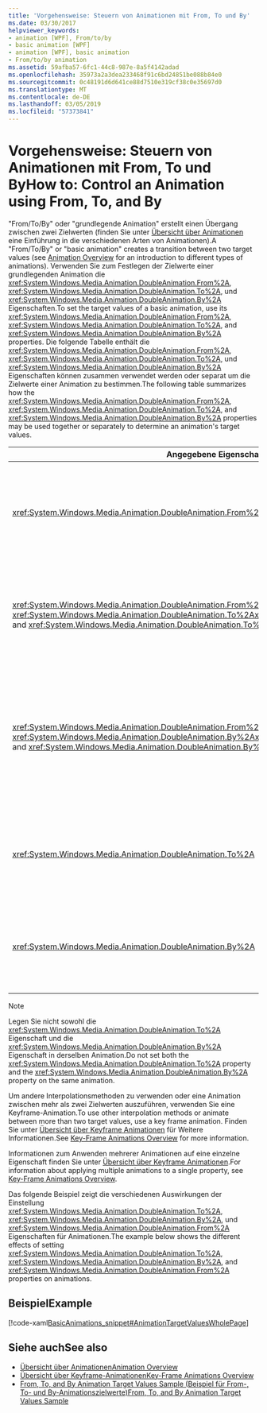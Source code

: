 ```yaml
---
title: 'Vorgehensweise: Steuern von Animationen mit From, To und By'
ms.date: 03/30/2017
helpviewer_keywords:
- animation [WPF], From/to/by
- basic animation [WPF]
- animation [WPF], basic animation
- From/to/by animation
ms.assetid: 59afba57-6fc1-44c8-987e-8a5f4142adad
ms.openlocfilehash: 35973a2a3dea233468f91c6bd24851be088b84e0
ms.sourcegitcommit: 0c48191d6d641ce88d7510e319cf38c0e35697d0
ms.translationtype: MT
ms.contentlocale: de-DE
ms.lasthandoff: 03/05/2019
ms.locfileid: "57373841"
---
```

# <a name="how-to-control-an-animation-using-from-to-and-by"></a><span data-ttu-id="b695e-102">Vorgehensweise: Steuern von Animationen mit From, To und By</span><span class="sxs-lookup"><span data-stu-id="b695e-102">How to: Control an Animation using From, To, and By</span></span>
<span data-ttu-id="b695e-103">"From/To/By" oder "grundlegende Animation" erstellt einen Übergang zwischen zwei Zielwerten (finden Sie unter [Übersicht über Animationen](animation-overview.md) eine Einführung in die verschiedenen Arten von Animationen).</span><span class="sxs-lookup"><span data-stu-id="b695e-103">A "From/To/By" or "basic animation" creates a transition between two target values (see [Animation Overview](animation-overview.md) for an introduction to different types of animations).</span></span> <span data-ttu-id="b695e-104">Verwenden Sie zum Festlegen der Zielwerte einer grundlegenden Animation die <xref:System.Windows.Media.Animation.DoubleAnimation.From%2A>, <xref:System.Windows.Media.Animation.DoubleAnimation.To%2A>, und <xref:System.Windows.Media.Animation.DoubleAnimation.By%2A> Eigenschaften.</span><span class="sxs-lookup"><span data-stu-id="b695e-104">To set the target values of a basic animation, use its <xref:System.Windows.Media.Animation.DoubleAnimation.From%2A>, <xref:System.Windows.Media.Animation.DoubleAnimation.To%2A>, and <xref:System.Windows.Media.Animation.DoubleAnimation.By%2A> properties.</span></span>  <span data-ttu-id="b695e-105">Die folgende Tabelle enthält die <xref:System.Windows.Media.Animation.DoubleAnimation.From%2A>, <xref:System.Windows.Media.Animation.DoubleAnimation.To%2A>, und <xref:System.Windows.Media.Animation.DoubleAnimation.By%2A> Eigenschaften können zusammen verwendet werden oder separat um die Zielwerte einer Animation zu bestimmen.</span><span class="sxs-lookup"><span data-stu-id="b695e-105">The following table summarizes how the <xref:System.Windows.Media.Animation.DoubleAnimation.From%2A>, <xref:System.Windows.Media.Animation.DoubleAnimation.To%2A>, and <xref:System.Windows.Media.Animation.DoubleAnimation.By%2A> properties may be used together or separately to determine an animation's target values.</span></span>  
  
|<span data-ttu-id="b695e-106">Angegebene Eigenschaften</span><span class="sxs-lookup"><span data-stu-id="b695e-106">Properties specified</span></span>|<span data-ttu-id="b695e-107">Resultierendes Verhalten</span><span class="sxs-lookup"><span data-stu-id="b695e-107">Resulting behavior</span></span>|  
|--------------------------|------------------------|  
|<xref:System.Windows.Media.Animation.DoubleAnimation.From%2A>|<span data-ttu-id="b695e-108">Der Animation erfolgt ab dem angegebenen Wert der <xref:System.Windows.Media.Animation.DoubleAnimation.From%2A> -Eigenschaft mit dem Basiswert der animierten Eigenschaft oder einer vorherigen Animation Ausgabewert, je nach die vorherige Animation Konfiguration.</span><span class="sxs-lookup"><span data-stu-id="b695e-108">The animation progresses from the value specified by the <xref:System.Windows.Media.Animation.DoubleAnimation.From%2A> property to the base value of the property being animated or to a previous animation's output value, depending on how the previous animation is configured.</span></span>|  
|<span data-ttu-id="b695e-109"><xref:System.Windows.Media.Animation.DoubleAnimation.From%2A> und <xref:System.Windows.Media.Animation.DoubleAnimation.To%2A></span><span class="sxs-lookup"><span data-stu-id="b695e-109"><xref:System.Windows.Media.Animation.DoubleAnimation.From%2A> and <xref:System.Windows.Media.Animation.DoubleAnimation.To%2A></span></span>|<span data-ttu-id="b695e-110">Der Animation erfolgt ab dem angegebenen Wert der <xref:System.Windows.Media.Animation.DoubleAnimation.From%2A> Eigenschaft angegebene Wert der <xref:System.Windows.Media.Animation.DoubleAnimation.To%2A> Eigenschaft.</span><span class="sxs-lookup"><span data-stu-id="b695e-110">The animation progresses from the value specified by the <xref:System.Windows.Media.Animation.DoubleAnimation.From%2A> property to the value specified by the <xref:System.Windows.Media.Animation.DoubleAnimation.To%2A> property.</span></span>|  
|<span data-ttu-id="b695e-111"><xref:System.Windows.Media.Animation.DoubleAnimation.From%2A> und <xref:System.Windows.Media.Animation.DoubleAnimation.By%2A></span><span class="sxs-lookup"><span data-stu-id="b695e-111"><xref:System.Windows.Media.Animation.DoubleAnimation.From%2A> and <xref:System.Windows.Media.Animation.DoubleAnimation.By%2A></span></span>|<span data-ttu-id="b695e-112">Der Animation erfolgt ab dem angegebenen Wert der <xref:System.Windows.Media.Animation.DoubleAnimation.From%2A> Eigenschaft auf den durch die Summe der angegebenen Wert der <xref:System.Windows.Media.Animation.DoubleAnimation.From%2A> und <xref:System.Windows.Media.Animation.DoubleAnimation.By%2A> Eigenschaften.</span><span class="sxs-lookup"><span data-stu-id="b695e-112">The animation progresses from the value specified by the <xref:System.Windows.Media.Animation.DoubleAnimation.From%2A> property to the value specified by the sum of the <xref:System.Windows.Media.Animation.DoubleAnimation.From%2A> and <xref:System.Windows.Media.Animation.DoubleAnimation.By%2A> properties.</span></span>|  
|<xref:System.Windows.Media.Animation.DoubleAnimation.To%2A>|<span data-ttu-id="b695e-113">Durchlaufen Sie die Animation vom Basiswert der animierten Eigenschaft oder die Ausgabe einer vorherigen Animation Wert, der dem angegebenen Wert der <xref:System.Windows.Media.Animation.DoubleAnimation.To%2A> Eigenschaft.</span><span class="sxs-lookup"><span data-stu-id="b695e-113">The animation progresses from the animated property's base value or a previous animation's output value to the value specified by the <xref:System.Windows.Media.Animation.DoubleAnimation.To%2A> property.</span></span>|  
|<xref:System.Windows.Media.Animation.DoubleAnimation.By%2A>|<span data-ttu-id="b695e-114">Ausgabe der Animation erfolgt ab dem Basiswert der animierten Eigenschaft oder einer vorherigen Animation Wert die Summe dieses Werts und der Wert von der <xref:System.Windows.Media.Animation.DoubleAnimation.By%2A> Eigenschaft.</span><span class="sxs-lookup"><span data-stu-id="b695e-114">The animation progresses from the base value of the property being animated or a previous animation's output value to the sum of that value and the value specified by the <xref:System.Windows.Media.Animation.DoubleAnimation.By%2A> property.</span></span>|  
  
> [!NOTE]
>  <span data-ttu-id="b695e-115">Legen Sie nicht sowohl die <xref:System.Windows.Media.Animation.DoubleAnimation.To%2A> Eigenschaft und die <xref:System.Windows.Media.Animation.DoubleAnimation.By%2A> Eigenschaft in derselben Animation.</span><span class="sxs-lookup"><span data-stu-id="b695e-115">Do not set both the <xref:System.Windows.Media.Animation.DoubleAnimation.To%2A> property and the <xref:System.Windows.Media.Animation.DoubleAnimation.By%2A> property on the same animation.</span></span>  
  
 <span data-ttu-id="b695e-116">Um andere Interpolationsmethoden zu verwenden oder eine Animation zwischen mehr als zwei Zielwerten auszuführen, verwenden Sie eine Keyframe-Animation.</span><span class="sxs-lookup"><span data-stu-id="b695e-116">To use other interpolation methods or animate between more than two target values, use a key frame animation.</span></span> <span data-ttu-id="b695e-117">Finden Sie unter [Übersicht über Keyframe Animationen](key-frame-animations-overview.md) für Weitere Informationen.</span><span class="sxs-lookup"><span data-stu-id="b695e-117">See [Key-Frame Animations Overview](key-frame-animations-overview.md) for more information.</span></span>  
  
 <span data-ttu-id="b695e-118">Informationen zum Anwenden mehrerer Animationen auf eine einzelne Eigenschaft finden Sie unter [Übersicht über Keyframe Animationen](key-frame-animations-overview.md).</span><span class="sxs-lookup"><span data-stu-id="b695e-118">For information about applying multiple animations to a single property, see [Key-Frame Animations Overview](key-frame-animations-overview.md).</span></span>  
  
 <span data-ttu-id="b695e-119">Das folgende Beispiel zeigt die verschiedenen Auswirkungen der Einstellung <xref:System.Windows.Media.Animation.DoubleAnimation.To%2A>, <xref:System.Windows.Media.Animation.DoubleAnimation.By%2A>, und <xref:System.Windows.Media.Animation.DoubleAnimation.From%2A> Eigenschaften für Animationen.</span><span class="sxs-lookup"><span data-stu-id="b695e-119">The example below shows the different effects of setting <xref:System.Windows.Media.Animation.DoubleAnimation.To%2A>, <xref:System.Windows.Media.Animation.DoubleAnimation.By%2A>, and <xref:System.Windows.Media.Animation.DoubleAnimation.From%2A> properties on animations.</span></span>  
  
## <a name="example"></a><span data-ttu-id="b695e-120">Beispiel</span><span class="sxs-lookup"><span data-stu-id="b695e-120">Example</span></span>  
 [!code-xaml[BasicAnimations_snippet#AnimationTargetValuesWholePage](~/samples/snippets/csharp/VS_Snippets_Wpf/BasicAnimations_snippet/CS/AnimationTargetValuesExample.xaml#animationtargetvalueswholepage)]  
  
## <a name="see-also"></a><span data-ttu-id="b695e-121">Siehe auch</span><span class="sxs-lookup"><span data-stu-id="b695e-121">See also</span></span>
- [<span data-ttu-id="b695e-122">Übersicht über Animationen</span><span class="sxs-lookup"><span data-stu-id="b695e-122">Animation Overview</span></span>](animation-overview.md)
- [<span data-ttu-id="b695e-123">Übersicht über Keyframe-Animationen</span><span class="sxs-lookup"><span data-stu-id="b695e-123">Key-Frame Animations Overview</span></span>](key-frame-animations-overview.md)
- [<span data-ttu-id="b695e-124">From, To, and By Animation Target Values Sample (Beispiel für From-, To- und By-Animationszielwerte)</span><span class="sxs-lookup"><span data-stu-id="b695e-124">From, To, and By Animation Target Values Sample</span></span>](https://go.microsoft.com/fwlink/?LinkID=159988)
